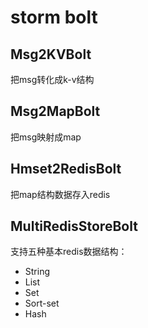 # storm bolt
## Msg2KVBolt
把msg转化成k-v结构
## Msg2MapBolt
把msg映射成map
## Hmset2RedisBolt
把map结构数据存入redis
## MultiRedisStoreBolt
支持五种基本redis数据结构：
- String
- List
- Set
- Sort-set
- Hash
